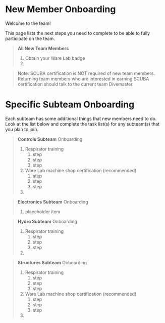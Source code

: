 # New Member Onboarding
Welcome to the team!

This page lists the next steps you need to complete to be able to fully participate on the team.

>**All New Team Members**
>1. Obtain your Ware Lab badge
>2. 

> Note:
> SCUBA certification is NOT required of new team members.
> Returning team members who are interested in earning SCUBA certification should talk to the current team Divemaster.


# Specific Subteam Onboarding
Each subteam has some additional things that new members need to do. Look at the list below and complete the task list(s) for any subteam(s) that you plan to join.  

>**Controls Subteam** Onboarding
>1. Respirator training
>    1. step
>    2. step 
>    3. step
>2. Ware Lab machine shop certification (recommended)
>    1. step
>    2. step 
>    3. step
>3. 


>**Electronics Subteam** Onboarding
>1. placeholder item


>**Hydro Subteam** Onboarding
>1. Respirator training
>    1. step
>    2. step 
>    3. step
>2. 


>**Structures Subteam** Onboarding
>1. Respirator training
>    1. step
>    2. step 
>    3. step
>2. Ware Lab machine shop certification (recommended)
>    1. step
>    2. step 
>    3. step
>3. 
